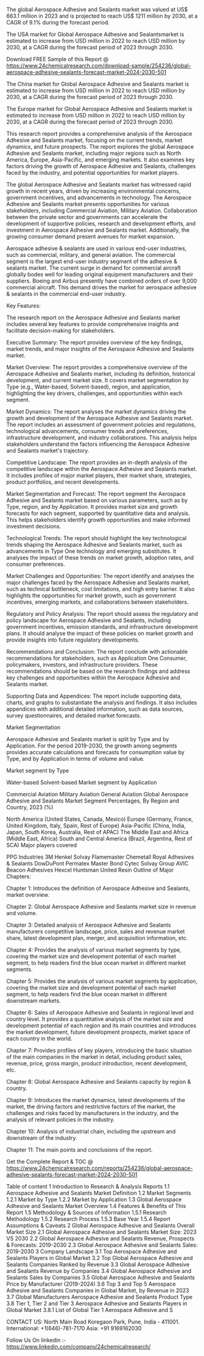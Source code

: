 The global Aerospace Adhesive and Sealants market was valued at US$ 663.1 million in 2023 and is projected to reach US$ 1211 million by 2030, at a CAGR of 9.1% during the forecast period.

The USA market for Global Aerospace Adhesive and Sealantsmarket is estimated to increase from USD million in 2022 to reach USD million by 2030, at a CAGR during the forecast period of 2023 through 2030.

Download FREE Sample of this Report @ https://www.24chemicalresearch.com/download-sample/254236/global-aerospace-adhesive-sealants-forecast-market-2024-2030-501

The China market for Global Aerospace Adhesive and Sealants market is estimated to increase from USD million in 2022 to reach USD million by 2030, at a CAGR during the forecast period of 2023 through 2030.

The Europe market for Global Aerospace Adhesive and Sealants market is estimated to increase from USD million in 2022 to reach USD million by 2030, at a CAGR during the forecast period of 2023 through 2030.

This research report provides a comprehensive analysis of the Aerospace Adhesive and Sealants market, focusing on the current trends, market dynamics, and future prospects. The report explores the global Aerospace Adhesive and Sealants market, including major regions such as North America, Europe, Asia-Pacific, and emerging markets. It also examines key factors driving the growth of Aerospace Adhesive and Sealants, challenges faced by the industry, and potential opportunities for market players.

The global Aerospace Adhesive and Sealants market has witnessed rapid growth in recent years, driven by increasing environmental concerns, government incentives, and advancements in technology. The Aerospace Adhesive and Sealants market presents opportunities for various stakeholders, including Commercial Aviation, Military Aviation. Collaboration between the private sector and governments can accelerate the development of supportive policies, research and development efforts, and investment in Aerospace Adhesive and Sealants market. Additionally, the growing consumer demand present avenues for market expansion.

Aerospace adhesive & sealants are used in various end-user industries, such as commercial, military, and general aviation. The commercial segment is the largest end-user industry segment of the adhesive & sealants market. The current surge in demand for commercial aircraft globally bodes well for leading original equipment manufacturers and their suppliers. Boeing and Airbus presently have combined orders of over 9,000 commercial aircraft. This demand drives the market for aerospace adhesive & sealants in the commercial end-user industry.

Key Features:

The research report on the Aerospace Adhesive and Sealants market includes several key features to provide comprehensive insights and facilitate decision-making for stakeholders.

Executive Summary: The report provides overview of the key findings, market trends, and major insights of the Aerospace Adhesive and Sealants market.

Market Overview: The report provides a comprehensive overview of the Aerospace Adhesive and Sealants market, including its definition, historical development, and current market size. It covers market segmentation by Type (e.g., Water-based, Solvent-based), region, and application, highlighting the key drivers, challenges, and opportunities within each segment.

Market Dynamics: The report analyses the market dynamics driving the growth and development of the Aerospace Adhesive and Sealants market. The report includes an assessment of government policies and regulations, technological advancements, consumer trends and preferences, infrastructure development, and industry collaborations. This analysis helps stakeholders understand the factors influencing the Aerospace Adhesive and Sealants market's trajectory.

Competitive Landscape: The report provides an in-depth analysis of the competitive landscape within the Aerospace Adhesive and Sealants market. It includes profiles of major market players, their market share, strategies, product portfolios, and recent developments.

Market Segmentation and Forecast: The report segment the Aerospace Adhesive and Sealants market based on various parameters, such as by Type, region, and by Application. It provides market size and growth forecasts for each segment, supported by quantitative data and analysis. This helps stakeholders identify growth opportunities and make informed investment decisions.

Technological Trends: The report should highlight the key technological trends shaping the Aerospace Adhesive and Sealants market, such as advancements in Type One technology and emerging substitutes. It analyses the impact of these trends on market growth, adoption rates, and consumer preferences.

Market Challenges and Opportunities: The report identify and analyses the major challenges faced by the Aerospace Adhesive and Sealants market, such as technical bottleneck, cost limitations, and high entry barrier. It also highlights the opportunities for market growth, such as government incentives, emerging markets, and collaborations between stakeholders.

Regulatory and Policy Analysis: The report should assess the regulatory and policy landscape for Aerospace Adhesive and Sealants, including government incentives, emission standards, and infrastructure development plans. It should analyse the impact of these policies on market growth and provide insights into future regulatory developments.

Recommendations and Conclusion: The report conclude with actionable recommendations for stakeholders, such as Application One Consumer, policymakers, investors, and infrastructure providers. These recommendations should be based on the research findings and address key challenges and opportunities within the Aerospace Adhesive and Sealants market.

Supporting Data and Appendices: The report include supporting data, charts, and graphs to substantiate the analysis and findings. It also includes appendices with additional detailed information, such as data sources, survey questionnaires, and detailed market forecasts.

Market Segmentation

Aerospace Adhesive and Sealants market is split by Type and by Application. For the period 2019-2030, the growth among segments provides accurate calculations and forecasts for consumption value by Type, and by Application in terms of volume and value.

Market segment by Type

Water-based
Solvent-based
Market segment by Application

Commercial Aviation
Military Aviation
General Aviation
Global Aerospace Adhesive and Sealants Market Segment Percentages, By Region and Country, 2023 (%)

North America (United States, Canada, Mexico)
Europe (Germany, France, United Kingdom, Italy, Spain, Rest of Europe)
Asia-Pacific (China, India, Japan, South Korea, Australia, Rest of APAC)
The Middle East and Africa (Middle East, Africa)
South and Central America (Brazil, Argentina, Rest of SCA)
Major players covered

PPG Industries
3M
Henkel
Solvay
Flamemaster
Chemetall
Royal Adhesives & Sealants
DowDuPont
Permatex
Master Bond
Cytec Solvay Group
AVIC
Beacon Adhesives
Hexcel
Huntsman
United Resin
Outline of Major Chapters:

Chapter 1: Introduces the definition of Aerospace Adhesive and Sealants, market overview.

Chapter 2: Global Aerospace Adhesive and Sealants market size in revenue and volume.

Chapter 3: Detailed analysis of Aerospace Adhesive and Sealants manufacturers competitive landscape, price, sales and revenue market share, latest development plan, merger, and acquisition information, etc.

Chapter 4: Provides the analysis of various market segments by type, covering the market size and development potential of each market segment, to help readers find the blue ocean market in different market segments.

Chapter 5: Provides the analysis of various market segments by application, covering the market size and development potential of each market segment, to help readers find the blue ocean market in different downstream markets.

Chapter 6: Sales of Aerospace Adhesive and Sealants in regional level and country level. It provides a quantitative analysis of the market size and development potential of each region and its main countries and introduces the market development, future development prospects, market space of each country in the world.

Chapter 7: Provides profiles of key players, introducing the basic situation of the main companies in the market in detail, including product sales, revenue, price, gross margin, product introduction, recent development, etc.

Chapter 8: Global Aerospace Adhesive and Sealants capacity by region & country.

Chapter 9: Introduces the market dynamics, latest developments of the market, the driving factors and restrictive factors of the market, the challenges and risks faced by manufacturers in the industry, and the analysis of relevant policies in the industry.

Chapter 10: Analysis of industrial chain, including the upstream and downstream of the industry.

Chapter 11: The main points and conclusions of the report.

Get the Complete Report & TOC @ https://www.24chemicalresearch.com/reports/254236/global-aerospace-adhesive-sealants-forecast-market-2024-2030-501

Table of content
1 Introduction to Research & Analysis Reports
1.1 Aerospace Adhesive and Sealants Market Definition
1.2 Market Segments
1.2.1 Market by Type
1.2.2 Market by Application
1.3 Global Aerospace Adhesive and Sealants Market Overview
1.4 Features & Benefits of This Report
1.5 Methodology & Sources of Information
1.5.1 Research Methodology
1.5.2 Research Process
1.5.3 Base Year
1.5.4 Report Assumptions & Caveats
2 Global Aerospace Adhesive and Sealants Overall Market Size
2.1 Global Aerospace Adhesive and Sealants Market Size: 2023 VS 2030
2.2 Global Aerospace Adhesive and Sealants Revenue, Prospects & Forecasts: 2019-2030
2.3 Global Aerospace Adhesive and Sealants Sales: 2019-2030
3 Company Landscape
3.1 Top Aerospace Adhesive and Sealants Players in Global Market
3.2 Top Global Aerospace Adhesive and Sealants Companies Ranked by Revenue
3.3 Global Aerospace Adhesive and Sealants Revenue by Companies
3.4 Global Aerospace Adhesive and Sealants Sales by Companies
3.5 Global Aerospace Adhesive and Sealants Price by Manufacturer (2019-2024)
3.6 Top 3 and Top 5 Aerospace Adhesive and Sealants Companies in Global Market, by Revenue in 2023
3.7 Global Manufacturers Aerospace Adhesive and Sealants Product Type
3.8 Tier 1, Tier 2 and Tier 3 Aerospace Adhesive and Sealants Players in Global Market
3.8.1 List of Global Tier 1 Aerospace Adhesive and S

CONTACT US:
North Main Road Koregaon Park, Pune, India - 411001.
International: +1(646)-781-7170
Asia: +91 9169162030

Follow Us On linkedin :- https://www.linkedin.com/company/24chemicalresearch/
